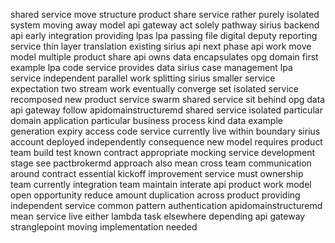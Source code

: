 shared service move structure product share service rather purely isolated system moving away model api gateway act solely pathway sirius backend api early integration providing lpas lpa passing file digital deputy reporting service thin layer translation existing sirius api next phase api work move model multiple product share api owns data encapsulates opg domain first example lpa code service provides data sirius case management lpa service independent parallel work splitting sirius smaller service expectation two stream work eventually converge set isolated service recomposed new product service swarm shared service sit behind opg data api gateway follow apidomainstructuremd shared service isolated particular domain application particular business process kind data example generation expiry access code service currently live within boundary sirius account deployed independently consequence new model requires product team build test known contract appropriate mocking service development stage see pactbrokermd approach also mean cross team communication around contract essential kickoff improvement service must ownership team currently integration team maintain interate api product work model open opportunity reduce amount duplication across product providing independent service common pattern authentication apidomainstructuremd mean service live either lambda task elsewhere depending api gateway stranglepoint moving implementation needed